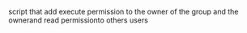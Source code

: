 script that add execute permission to the owner of the group and the ownerand read permissionto others users
